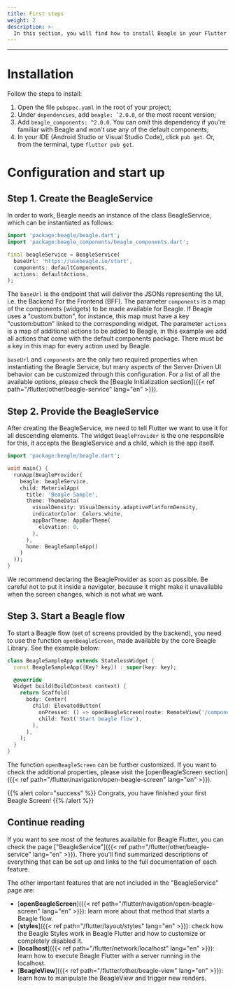 ```yaml
---
title: First steps
weight: 2
description: >-
  In this section, you will find how to install Beagle in your Flutter application and the initial step-by-step for using the Beagle library in a Flutter project.
---
```


---

# Installation
Follow the steps to install:

1. Open the file `pubspec.yaml` in the root of your project;
2. Under `dependencies`, add `beagle: ˆ2.0.0`, or the most recent version;
3. Add `beagle_components: ^2.0.0`. You can omit this dependency if you're familiar with Beagle and won't use any
of the default components;
4. In your IDE (Android Studio or Visual Studio Code), click `pub get`. Or, from the terminal, type `flutter pub get`.

# Configuration and start up

## Step 1. Create the BeagleService
In order to work, Beagle needs an instance of the class BeagleService, which can be instantiated as follows:

```dart
import 'package:beagle/beagle.dart';
import 'package:beagle_components/beagle_components.dart';

final beagleService = BeagleService(
  baseUrl: 'https://usebeagle.io/start',
  components: defaultComponents,
  actions: defaultActions,
);
```

The `baseUrl` is the endpoint that will deliver the JSONs representing the UI, i.e. the Backend For the Frontend (BFF). The parameter `components` is a map of the components (widgets) to be made available for Beagle. If Beagle uses a "custom:button", for instance, this map must have a key "custom:button" linked to the corresponding widget. The parameter `actions` is a map of additional actions to be added to Beagle, in this example we add all actions that come with the default components package. There must be a key in this map for every action used by Beagle.

`baseUrl` and `components` are the only two required properties when instantiating the Beagle Service, but many aspects of the Server Driven UI behavior can be customized through this configuration. For a list of all the available options, please check the 
[Beagle Initialization section]({{< ref path="/flutter/other/beagle-service" lang="en" >}}).

## Step 2. Provide the BeagleService
After creating the BeagleService, we need to tell Flutter we want to use it for all descending elements. The widget `BeagleProvider` is the one responsible for this, it accepts the BeagleService and a child, which is the app itself.

```dart
import 'package:beagle/beagle.dart';

void main() {
  runApp(BeagleProvider(
    beagle: beagleService,
    child: MaterialApp(
      title: 'Beagle Sample',
      theme: ThemeData(
        visualDensity: VisualDensity.adaptivePlatformDensity,
        indicatorColor: Colors.white,
        appBarTheme: AppBarTheme(
          elevation: 0,
        ),
      ),
      home: BeagleSampleApp()
    )
  ));
}
```

We recommend declaring the BeagleProvider as soon as possible. Be careful not to put it inside a navigator, because it might make it unavailable when the screen changes, which is not what we want.

## Step 3. Start a Beagle flow
To start a Beagle flow (set of screens provided by the backend), you need to use the function `openBeagleScreen`, made available by the core Beagle Library. See the example below:

```dart
class BeagleSampleApp extends StatelessWidget {
  const BeagleSampleApp({Key? key}) : super(key: key);

  @override
  Widget build(BuildContext context) {
    return Scaffold(
      body: Center(
        child: ElevatedButton(
          onPressed: () => openBeagleScreen(route: RemoteView('/components'), context: context),
          child: Text('Start beagle flow'),
        ),
      ),
    );
  }
}
```

The function `openBeagleScreen` can be further customized. If you want to check the additional properties, please visit the [openBeagleScreen section]({{< ref path="/flutter/navigation/open-beagle-screen" lang="en" >}}).

{{% alert color="success" %}}
Congrats, you have finished your first Beagle Screen!
{{% /alert %}}

## Continue reading
If you want to see most of the features available for Beagle Flutter, you can check the page ["BeagleService"]({{< ref path="/flutter/other/beagle-service" lang="en" >}}). There you'll find summarized descriptions of everything that can be set up and links to the full documentation of each feature.

The other important features that are not included in the "BeagleService" page are:

- [**openBeagleScreen**]({{< ref path="/flutter/navigation/open-beagle-screen" lang="en" >}}): learn more about that method that starts a Beagle flow.
- [**styles**]({{< ref path="/flutter/layout/styles" lang="en" >}}): check how the Beagle Styles work in Beagle Flutter and how to customize or completely disabled it.
- [**localhost**]({{< ref path="/flutter/network/localhost" lang="en" >}}): learn how to execute Beagle Flutter with a server running in the localhost.
- [**BeagleView**]({{< ref path="/flutter/other/beagle-view" lang="en" >}}): learn how to manipulate the BeagleView and trigger new renders.
